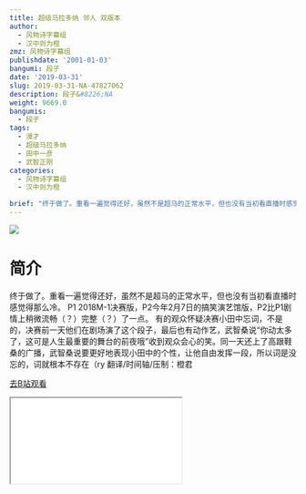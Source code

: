 ```yaml
---
title: 超级马拉多纳 邻人 双版本
author:
  - 风物诗字幕组
  - 汉中则为橙
zmz: 风物诗字幕组
publishdate: '2001-01-03'
bangumi: 段子
date: '2019-03-31'
slug: 2019-03-31-NA-47827062
description: 段子&#8226;NA
weight: 9669.0
bangumis:
  - 段子
tags:
  - 漫才
  - 超级马拉多纳
  - 田中一彦
  - 武智正刚
categories:
  - 风物诗字幕组
  - 汉中则为橙

brief: "终于做了。重看一遍觉得还好，虽然不是超马的正常水平，但也没有当初看直播时感觉得那么冷。 P1 2018M-1决赛版，P2今年2月7日的搞笑演艺馆版，P2比P1剧情上稍微流畅（？）完整（？）了一点。 有的观众怀疑决赛小田中忘词，不是的，决赛前一天他们在剧场演了这个段子，最后也有动作艺，武智桑说“你动太多了，这可是人生最重要的舞台的前夜哦”收到观众会心的笑。同一天还上了高跟鞋桑的广播，武智桑说要更好地表现小田中的个性，让他自由发挥一段，所以词是没忘的，词就根本不存在（ry 翻译/时间轴/压制：橙君"
---
```

![](https://i.imgur.com/PqF3Yq0.jpg)
# 简介  
终于做了。重看一遍觉得还好，虽然不是超马的正常水平，但也没有当初看直播时感觉得那么冷。
P1 2018M-1决赛版，P2今年2月7日的搞笑演艺馆版，P2比P1剧情上稍微流畅（？）完整（？）了一点。
有的观众怀疑决赛小田中忘词，不是的，决赛前一天他们在剧场演了这个段子，最后也有动作艺，武智桑说“你动太多了，这可是人生最重要的舞台的前夜哦”收到观众会心的笑。同一天还上了高跟鞋桑的广播，武智桑说要更好地表现小田中的个性，让他自由发挥一段，所以词是没忘的，词就根本不存在（ry
翻译/时间轴/压制：橙君  

[去B站观看](https://www.bilibili.com/video/av47827062/)
<div class ="resp-container"><iframe class="testiframe" src="//player.bilibili.com/player.html?aid=47827062"", scrolling="no", allowfullscreen="true" > </iframe></div> 
